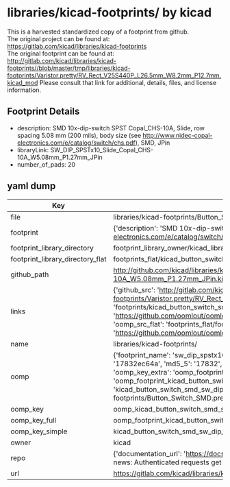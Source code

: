 # libraries/kicad-footprints/ by kicad  
This is a harvested standardized copy of a footprint from github.  
The original project can be found at:  
https://gitlab.com/kicad/libraries/kicad-footprints  
The original footprint can be found at:
http://gitlab.com/kicad/libraries/kicad-footprints//blob/master/tmp/libraries/kicad-footprints/Varistor.pretty/RV_Rect_V25S440P_L26.5mm_W8.2mm_P12.7mm.kicad_mod
Please consult that link for additional, details, files, and license information.  
## Footprint Details
* description: SMD 10x-dip-switch SPST Copal_CHS-10A, Slide, row spacing 5.08 mm (200 mils), body size  (see http://www.nidec-copal-electronics.com/e/catalog/switch/chs.pdf), SMD, JPin  
* libraryLink: SW_DIP_SPSTx10_Slide_Copal_CHS-10A_W5.08mm_P1.27mm_JPin  
* number_of_pads: 20  
## yaml dump  
| Key | Value |  
| --- | --- |  
| file | libraries/kicad-footprints/Button_Switch_SMD.pretty/SW_DIP_SPSTx10_Slide_Copal_CHS-10A_W5.08mm_P1.27mm_JPin.kicad_mod |  
| footprint | {'description': 'SMD 10x-dip-switch SPST Copal_CHS-10A, Slide, row spacing 5.08 mm (200 mils), body size  (see http://www.nidec-copal-electronics.com/e/catalog/switch/chs.pdf), SMD, JPin', 'libraryLink': 'SW_DIP_SPSTx10_Slide_Copal_CHS-10A_W5.08mm_P1.27mm_JPin', 'number_of_pads': 20} |  
| footprint_library_directory | footprint_library_owner/kicad_libraries/kicad-footprints/ |  
| footprint_library_directory_flat | footprints_flat/kicad_button_switch_smd_sw_dip_spstx10_slide_copal_chs_10a_w5_08mm_p1_27mm_jpin/working |  
| github_path | http://github.com/kicad/libraries/kicad-footprints//blob/master/tmp/libraries/kicad-footprints/Button_Switch_SMD.pretty/SW_DIP_SPSTx10_Slide_Copal_CHS-10A_W5.08mm_P1.27mm_JPin.kicad_mod |  
| links | {'github_src': 'http://gitlab.com/kicad/libraries/kicad-footprints//blob/master/tmp/libraries/kicad-footprints/Varistor.pretty/RV_Rect_V25S440P_L26.5mm_W8.2mm_P12.7mm.kicad_mod', 'github_src_repo': 'https://gitlab.com/kicad/libraries/kicad-footprints', 'oomp_bot': 'footprints/kicad_button_switch_smd_sw_dip_spstx10_slide_copal_chs_10a_w5_08mm_p1_27mm_jpin/working', 'oomp_bot_github': 'https://github.com/oomlout/oomlout_oomp_footprint_bot/tree/main/footprints/kicad_button_switch_smd_sw_dip_spstx10_slide_copal_chs_10a_w5_08mm_p1_27mm_jpin/working', 'oomp_src_flat': 'footprints_flat/footprints_flat/kicad_button_switch_smd_sw_dip_spstx10_slide_copal_chs_10a_w5_08mm_p1_27mm_jpin/working', 'oomp_src_flat_github': 'https://github.com/oomlout/oomlout_oomp_footprint_src/tree/main/footprints_flat/kicad_button_switch_smd_sw_dip_spstx10_slide_copal_chs_10a_w5_08mm_p1_27mm_jpin/working'} |  
| name | libraries/kicad-footprints/ |  
| oomp | {'footprint_name': 'sw_dip_spstx10_slide_copal_chs_10a_w5_08mm_p1_27mm_jpin', 'library_name': 'button_switch_smd', 'md5': '17832ec64adf69029a7f1d11ab3496bd', 'md5_10': '17832ec64a', 'md5_5': '17832', 'md5_6': '17832e', 'oomp_key': 'oomp_kicad_button_switch_smd_sw_dip_spstx10_slide_copal_chs_10a_w5_08mm_p1_27mm_jpin', 'oomp_key_extra': 'oomp_footprint_kicad_button_switch_smd_sw_dip_spstx10_slide_copal_chs_10a_w5_08mm_p1_27mm_jpin', 'oomp_key_full': 'oomp_footprint_kicad_button_switch_smd_sw_dip_spstx10_slide_copal_chs_10a_w5_08mm_p1_27mm_jpin_17832e', 'oomp_key_simple': 'kicad_button_switch_smd_sw_dip_spstx10_slide_copal_chs_10a_w5_08mm_p1_27mm_jpin', 'original_filename': 'libraries/kicad-footprints/Button_Switch_SMD.pretty/SW_DIP_SPSTx10_Slide_Copal_CHS-10A_W5.08mm_P1.27mm_JPin.kicad_mod', 'owner_name': 'kicad'} |  
| oomp_key | oomp_kicad_button_switch_smd_sw_dip_spstx10_slide_copal_chs_10a_w5_08mm_p1_27mm_jpin |  
| oomp_key_full | oomp_footprint_kicad_button_switch_smd_sw_dip_spstx10_slide_copal_chs_10a_w5_08mm_p1_27mm_jpin |  
| oomp_key_simple | kicad_button_switch_smd_sw_dip_spstx10_slide_copal_chs_10a_w5_08mm_p1_27mm_jpin |  
| owner | kicad |  
| repo | {'documentation_url': 'https://docs.github.com/rest/overview/resources-in-the-rest-api#rate-limiting', 'message': "API rate limit exceeded for 84.66.173.59. (But here's the good news: Authenticated requests get a higher rate limit. Check out the documentation for more details.)"} |  
| url | https://gitlab.com/kicad/libraries/kicad-footprints |  

